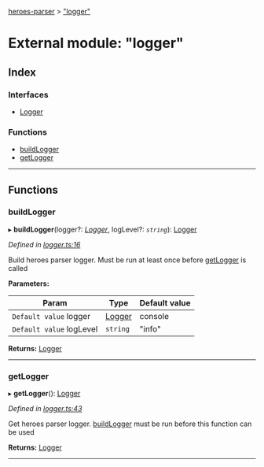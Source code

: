 [heroes-parser](../README.md) > ["logger"](../modules/_logger_.md)

# External module: "logger"

## Index

### Interfaces

* [Logger](../interfaces/_logger_.logger.md)

### Functions

* [buildLogger](_logger_.md#buildlogger)
* [getLogger](_logger_.md#getlogger)

---

## Functions

<a id="buildlogger"></a>

###  buildLogger

▸ **buildLogger**(logger?: *[Logger](../interfaces/_logger_.logger.md)*, logLevel?: *`string`*): [Logger](../interfaces/_logger_.logger.md)

*Defined in [logger.ts:16](https://github.com/joeistas/heroes-parser/blob/ad5aa01/src/logger.ts#L16)*

Build heroes parser logger. Must be run at least once before [getLogger](_logger_.md#getlogger) is called

**Parameters:**

| Param | Type | Default value |
| ------ | ------ | ------ |
| `Default value` logger | [Logger](../interfaces/_logger_.logger.md) |  console |
| `Default value` logLevel | `string` | &quot;info&quot; |

**Returns:** [Logger](../interfaces/_logger_.logger.md)

___
<a id="getlogger"></a>

###  getLogger

▸ **getLogger**(): [Logger](../interfaces/_logger_.logger.md)

*Defined in [logger.ts:43](https://github.com/joeistas/heroes-parser/blob/ad5aa01/src/logger.ts#L43)*

Get heroes parser logger. [buildLogger](_logger_.md#buildlogger) must be run before this function can be used

**Returns:** [Logger](../interfaces/_logger_.logger.md)

___

